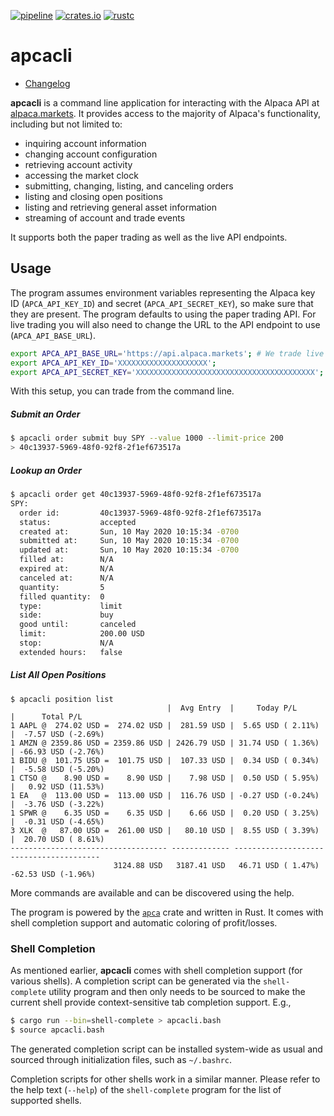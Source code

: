 [![pipeline](https://github.com/d-e-s-o/apcacli/actions/workflows/ci.yml/badge.svg?branch=main)](https://github.com/d-e-s-o/apcacli/actions/workflows/ci.yml)
[![crates.io](https://img.shields.io/crates/v/apcacli.svg)](https://crates.io/crates/apcacli)
[![rustc](https://img.shields.io/badge/rustc-1.57+-blue.svg)](https://blog.rust-lang.org/2021/12/02/Rust-1.57.0.html)

apcacli
=======

- [Changelog](CHANGELOG.md)

**apcacli** is a command line application for interacting with the
Alpaca API at [alpaca.markets][]. It provides access to the majority of
Alpaca's functionality, including but not limited to:
- inquiring account information
- changing account configuration
- retrieving account activity
- accessing the market clock
- submitting, changing, listing, and canceling orders
- listing and closing open positions
- listing and retrieving general asset information
- streaming of account and trade events

It supports both the paper trading as well as the live API endpoints.


Usage
-----

The program assumes environment variables representing the Alpaca key ID
(`APCA_API_KEY_ID`) and secret (`APCA_API_SECRET_KEY`), so make sure
that they are present. The program defaults to using the paper trading
API. For live trading you will also need to change the URL to the API
endpoint to use (`APCA_API_BASE_URL`).

```bash
export APCA_API_BASE_URL='https://api.alpaca.markets'; # We trade live
export APCA_API_KEY_ID='XXXXXXXXXXXXXXXXXXXX';
export APCA_API_SECRET_KEY='XXXXXXXXXXXXXXXXXXXXXXXXXXXXXXXXXXXXXXXX';
```

With this setup, you can trade from the command line.
##### Submit an Order
```bash
$ apcacli order submit buy SPY --value 1000 --limit-price 200
> 40c13937-5969-48f0-92f8-2f1ef673517a
```

##### Lookup an Order
```bash
$ apcacli order get 40c13937-5969-48f0-92f8-2f1ef673517a
SPY:
  order id:         40c13937-5969-48f0-92f8-2f1ef673517a
  status:           accepted
  created at:       Sun, 10 May 2020 10:15:34 -0700
  submitted at:     Sun, 10 May 2020 10:15:34 -0700
  updated at:       Sun, 10 May 2020 10:15:34 -0700
  filled at:        N/A
  expired at:       N/A
  canceled at:      N/A
  quantity:         5
  filled quantity:  0
  type:             limit
  side:             buy
  good until:       canceled
  limit:            200.00 USD
  stop:             N/A
  extended hours:   false
```

##### List All Open Positions
```
$ apcacli position list
                                   |  Avg Entry  |     Today P/L      |      Total P/L
1 AAPL @  274.02 USD =  274.02 USD |  281.59 USD |  5.65 USD ( 2.11%) |  -7.57 USD (-2.69%)
1 AMZN @ 2359.86 USD = 2359.86 USD | 2426.79 USD | 31.74 USD ( 1.36%) | -66.93 USD (-2.76%)
1 BIDU @  101.75 USD =  101.75 USD |  107.33 USD |  0.34 USD ( 0.34%) |  -5.58 USD (-5.20%)
1 CTSO @    8.90 USD =    8.90 USD |    7.98 USD |  0.50 USD ( 5.95%) |   0.92 USD (11.53%)
1 EA   @  113.00 USD =  113.00 USD |  116.76 USD | -0.27 USD (-0.24%) |  -3.76 USD (-3.22%)
1 SPWR @    6.35 USD =    6.35 USD |    6.66 USD |  0.20 USD ( 3.25%) |  -0.31 USD (-4.65%)
3 XLK  @   87.00 USD =  261.00 USD |   80.10 USD |  8.55 USD ( 3.39%) |  20.70 USD ( 8.61%)
----------------------------------- ------------- -------------------- --------------------
                       3124.88 USD   3187.41 USD   46.71 USD ( 1.47%)   -62.53 USD (-1.96%)
```

More commands are available and can be discovered using the help.

The program is powered by the [`apca`][apca] crate and written in Rust.
It comes with shell completion support and automatic coloring of
profit/losses.


### Shell Completion
As mentioned earlier, **apcacli** comes with shell completion support
(for various shells). A completion script can be generated via the
`shell-complete` utility program and then only needs to be sourced to
make the current shell provide context-sensitive tab completion support.
E.g.,
```bash
$ cargo run --bin=shell-complete > apcacli.bash
$ source apcacli.bash
```

The generated completion script can be installed system-wide as usual
and sourced through initialization files, such as `~/.bashrc`.

Completion scripts for other shells work in a similar manner. Please
refer to the help text (`--help`) of the `shell-complete` program for
the list of supported shells.

[alpaca.markets]: https://alpaca.markets
[apca]: https://crates.io/crates/apca
